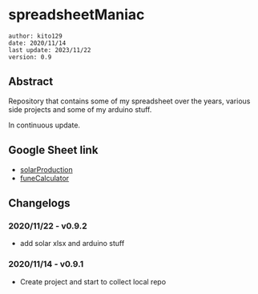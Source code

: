 # spreadsheetManiac
    author: kito129
    date: 2020/11/14
    last update: 2023/11/22
    version: 0.9

## Abstract
Repository that contains some of my spreadsheet over the years, various side projects and some of my arduino stuff.

In continuous update.


## Google Sheet link

- [solarProduction](https://docs.google.com/spreadsheets/d/1HfyNU6ydl4JNUECH1yQ90oEdg-WOG7fm2tn9Ngym6aE)
- [funeCalculator](https://docs.google.com/spreadsheets/d/1KeVb0WWrT2oRrKJkEhxGFFNp1CUtQGW3)


## Changelogs

### 2020/11/22 - v0.9.2
- add solar xlsx and arduino stuff

### 2020/11/14 - v0.9.1
- Create project and start to collect local repo

